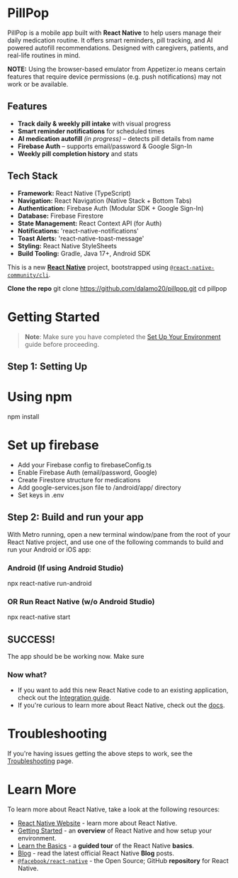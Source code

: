 # PillPop

PillPop is a mobile app built with **React Native** to help users manage their daily medication routine. It offers smart reminders, pill tracking, and AI powered autofill recommendations. Designed with caregivers, patients, and real-life routines in mind.

**NOTE:** Using the browser-based emulator from Appetizer.io means certain features that require device permissions (e.g. push notifications) may not work or be available.

## Features

- **Track daily & weekly pill intake** with visual progress
- **Smart reminder notifications** for scheduled times
- **AI medication autofill** _(in progress)_ – detects pill details from name
- **Firebase Auth** – supports email/password & Google Sign-In
- **Weekly pill completion history** and stats

## Tech Stack

- **Framework:** React Native (TypeScript)
- **Navigation:** React Navigation (Native Stack + Bottom Tabs)
- **Authentication:** Firebase Auth (Modular SDK + Google Sign-In)
- **Database:** Firebase Firestore
- **State Management:** React Context API (for Auth)
- **Notifications:** 'react-native-notifications'
- **Toast Alerts:** 'react-native-toast-message'
- **Styling:** React Native StyleSheets
- **Build Tooling:** Gradle, Java 17+, Android SDK

This is a new [**React Native**](https://reactnative.dev) project, bootstrapped using [`@react-native-community/cli`](https://github.com/react-native-community/cli).

**Clone the repo**
git clone https://github.com/dalamo20/pillpop.git
cd pillpop

# Getting Started

> **Note**: Make sure you have completed the [Set Up Your Environment](https://reactnative.dev/docs/set-up-your-environment) guide before proceeding.

## Step 1: Setting Up

# Using npm

npm install

# Set up firebase

- Add your Firebase config to firebaseConfig.ts
- Enable Firebase Auth (email/password, Google)
- Create Firestore structure for medications
- Add google-services.json file to /android/app/ directory
- Set keys in .env

## Step 2: Build and run your app

With Metro running, open a new terminal window/pane from the root of your React Native project, and use one of the following commands to build and run your Android or iOS app:

### Android (If using Android Studio)

npx react-native run-android

### OR Run React Native (w/o Android Studio)

npx react-native start

## SUCCESS!

The app should be be working now. Make sure

### Now what?

- If you want to add this new React Native code to an existing application, check out the [Integration guide](https://reactnative.dev/docs/integration-with-existing-apps).
- If you're curious to learn more about React Native, check out the [docs](https://reactnative.dev/docs/getting-started).

# Troubleshooting

If you're having issues getting the above steps to work, see the [Troubleshooting](https://reactnative.dev/docs/troubleshooting) page.

# Learn More

To learn more about React Native, take a look at the following resources:

- [React Native Website](https://reactnative.dev) - learn more about React Native.
- [Getting Started](https://reactnative.dev/docs/environment-setup) - an **overview** of React Native and how setup your environment.
- [Learn the Basics](https://reactnative.dev/docs/getting-started) - a **guided tour** of the React Native **basics**.
- [Blog](https://reactnative.dev/blog) - read the latest official React Native **Blog** posts.
- [`@facebook/react-native`](https://github.com/facebook/react-native) - the Open Source; GitHub **repository** for React Native.
